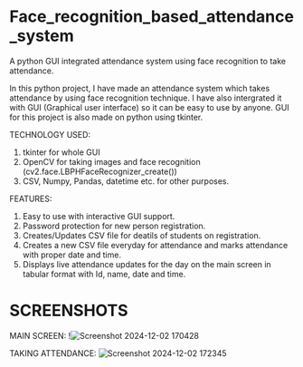 # Face_recognition_based_attendance_system
A python GUI integrated attendance system using face recognition to take attendance.

In this python project, I have made an attendance system which takes attendance by using face recognition technique. I have also intergrated it with GUI (Graphical user interface) so it can be easy to use by anyone. GUI for this project is also made on python using tkinter.

TECHNOLOGY USED:
1) tkinter for whole GUI
2) OpenCV for taking images and face recognition (cv2.face.LBPHFaceRecognizer_create())
3) CSV, Numpy, Pandas, datetime etc. for other purposes.

FEATURES:
1) Easy to use with interactive GUI support.
2) Password protection for new person registration.
3) Creates/Updates CSV file for deatils of students on registration.
4) Creates a new CSV file everyday for attendance and marks attendance with proper date and time.
5) Displays live attendance updates for the day on the main screen in tabular format with Id, name, date and time.

# SCREENSHOTS
MAIN SCREEN:
!![Screenshot 2024-12-02 170428](https://github.com/user-attachments/assets/a9e8ffd7-a9f3-4f57-adc3-4a13422b90ed)


TAKING ATTENDANCE:
![Screenshot 2024-12-02 172345](https://github.com/user-attachments/assets/7da9d06a-f64a-4e40-9e68-566c564e0be0)


